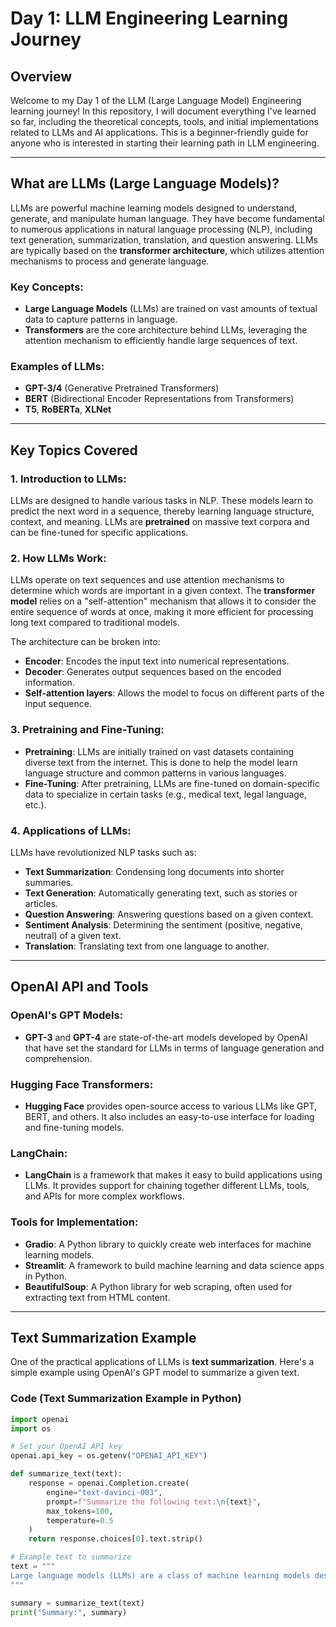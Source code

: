 # Day 1: LLM Engineering Learning Journey

## Overview

Welcome to my Day 1 of the LLM (Large Language Model) Engineering learning journey! In this repository, I will document everything I've learned so far, including the theoretical concepts, tools, and initial implementations related to LLMs and AI applications. This is a beginner-friendly guide for anyone who is interested in starting their learning path in LLM engineering.

---

## What are LLMs (Large Language Models)?

LLMs are powerful machine learning models designed to understand, generate, and manipulate human language. They have become fundamental to numerous applications in natural language processing (NLP), including text generation, summarization, translation, and question answering. LLMs are typically based on the **transformer architecture**, which utilizes attention mechanisms to process and generate language.

### Key Concepts:
- **Large Language Models** (LLMs) are trained on vast amounts of textual data to capture patterns in language.
- **Transformers** are the core architecture behind LLMs, leveraging the attention mechanism to efficiently handle large sequences of text.
  
### Examples of LLMs:
- **GPT-3/4** (Generative Pretrained Transformers)
- **BERT** (Bidirectional Encoder Representations from Transformers)
- **T5**, **RoBERTa**, **XLNet** 

---

## Key Topics Covered

### 1. **Introduction to LLMs**:
   LLMs are designed to handle various tasks in NLP. These models learn to predict the next word in a sequence, thereby learning language structure, context, and meaning. LLMs are **pretrained** on massive text corpora and can be fine-tuned for specific applications.

### 2. **How LLMs Work**:
   LLMs operate on text sequences and use attention mechanisms to determine which words are important in a given context. The **transformer model** relies on a "self-attention" mechanism that allows it to consider the entire sequence of words at once, making it more efficient for processing long text compared to traditional models.

   The architecture can be broken into:
   - **Encoder**: Encodes the input text into numerical representations.
   - **Decoder**: Generates output sequences based on the encoded information.
   - **Self-attention layers**: Allows the model to focus on different parts of the input sequence.

### 3. **Pretraining and Fine-Tuning**:
   - **Pretraining**: LLMs are initially trained on vast datasets containing diverse text from the internet. This is done to help the model learn language structure and common patterns in various languages.
   - **Fine-Tuning**: After pretraining, LLMs are fine-tuned on domain-specific data to specialize in certain tasks (e.g., medical text, legal language, etc.).

### 4. **Applications of LLMs**:
   LLMs have revolutionized NLP tasks such as:
   - **Text Summarization**: Condensing long documents into shorter summaries.
   - **Text Generation**: Automatically generating text, such as stories or articles.
   - **Question Answering**: Answering questions based on a given context.
   - **Sentiment Analysis**: Determining the sentiment (positive, negative, neutral) of a given text.
   - **Translation**: Translating text from one language to another.

---

## OpenAI API and Tools

### OpenAI's GPT Models:
- **GPT-3** and **GPT-4** are state-of-the-art models developed by OpenAI that have set the standard for LLMs in terms of language generation and comprehension.
  
### Hugging Face Transformers:
- **Hugging Face** provides open-source access to various LLMs like GPT, BERT, and others. It also includes an easy-to-use interface for loading and fine-tuning models.

### LangChain:
- **LangChain** is a framework that makes it easy to build applications using LLMs. It provides support for chaining together different LLMs, tools, and APIs for more complex workflows.

### Tools for Implementation:
- **Gradio**: A Python library to quickly create web interfaces for machine learning models.
- **Streamlit**: A framework to build machine learning and data science apps in Python.
- **BeautifulSoup**: A Python library for web scraping, often used for extracting text from HTML content.

---

## Text Summarization Example

One of the practical applications of LLMs is **text summarization**. Here's a simple example using OpenAI's GPT model to summarize a given text.

### Code (Text Summarization Example in Python)

```python
import openai
import os

# Set your OpenAI API key
openai.api_key = os.getenv("OPENAI_API_KEY")

def summarize_text(text):
    response = openai.Completion.create(
        engine="text-davinci-003",
        prompt=f"Summarize the following text:\n{text}",
        max_tokens=100,
        temperature=0.5
    )
    return response.choices[0].text.strip()

# Example text to summarize
text = """
Large language models (LLMs) are a class of machine learning models designed to process and generate human-like text based on large amounts of text data. These models have gained immense popularity for their ability to handle complex natural language processing (NLP) tasks such as text generation, summarization, and question-answering.
"""

summary = summarize_text(text)
print("Summary:", summary)
```


